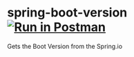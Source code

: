 # spring-boot-version [![Run in Postman](https://run.pstmn.io/button.svg)](https://app.getpostman.com/run-collection/67352ad3a26a55adf63a#?env%5BSPRING_vpv.io%5D=W3sia2V5IjoiRU5EUE9JTlQiLCJ2YWx1ZSI6Imh0dHBzOi8vYm9vdHRyZWUudnB2LmlvIiwiZGVzY3JpcHRpb24iOiIiLCJ0eXBlIjoidGV4dCIsImVuYWJsZWQiOnRydWV9XQ==)
Gets the Boot Version from the Spring.io
